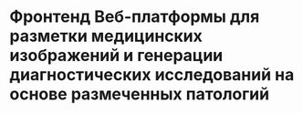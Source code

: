 # Фронтенд Веб-платформы для разметки медицинских изображений и генерации диагностических исследований на основе размеченных патологий
